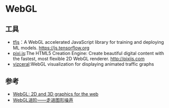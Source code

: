 # WebGL

## 工具

* [tfjs](https://github.com/tensorflow/tfjs)：A WebGL accelerated JavaScript library for training and deploying ML models. <https://js.tensorflow.org>
* [pixi.js](https://github.com/pixijs/pixi.js):The HTML5 Creation Engine: Create beautiful digital content with the fastest, most flexible 2D WebGL renderer. <http://pixijs.com>
* [vizceral](https://github.com/Netflix/vizceral):WebGL visualization for displaying animated traffic graphs

## 参考

* [WebGL: 2D and 3D graphics for the web](https://developer.mozilla.org/en-US/docs/Web/API/WebGL_API)
* [WebGL进阶——走进图形噪声](https://mp.weixin.qq.com/s/PY3yLozQFtuohHPewUfP9g)
